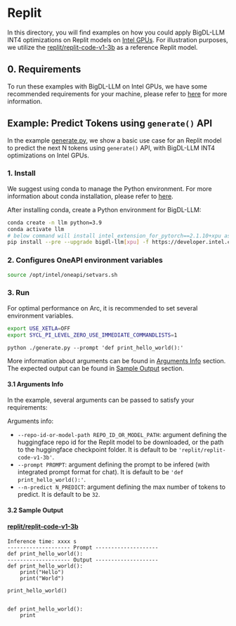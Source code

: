 # Replit
In this directory, you will find examples on how you could apply BigDL-LLM INT4 optimizations on Replit models on [Intel GPUs](../../../README.md). For illustration purposes, we utilize the [replit/replit-code-v1-3b](https://huggingface.co/replit/replit-code-v1-3b) as a reference Replit model.

## 0. Requirements
To run these examples with BigDL-LLM on Intel GPUs, we have some recommended requirements for your machine, please refer to [here](../../../README.md#requirements) for more information.

## Example: Predict Tokens using `generate()` API
In the example [generate.py](./generate.py), we show a basic use case for an Replit model to predict the next N tokens using `generate()` API, with BigDL-LLM INT4 optimizations on Intel GPUs.
### 1. Install
We suggest using conda to manage the Python environment. For more information about conda installation, please refer to [here](https://docs.conda.io/en/latest/miniconda.html#).

After installing conda, create a Python environment for BigDL-LLM:
```bash
conda create -n llm python=3.9
conda activate llm
# below command will install intel_extension_for_pytorch==2.1.10+xpu as default
pip install --pre --upgrade bigdl-llm[xpu] -f https://developer.intel.com/ipex-whl-stable-xpu
```

### 2. Configures OneAPI environment variables
```bash
source /opt/intel/oneapi/setvars.sh
```

### 3. Run

For optimal performance on Arc, it is recommended to set several environment variables.

```bash
export USE_XETLA=OFF
export SYCL_PI_LEVEL_ZERO_USE_IMMEDIATE_COMMANDLISTS=1
```

```
python ./generate.py --prompt 'def print_hello_world():'
```
More information about arguments can be found in [Arguments Info](#31-arguments-info) section. The expected output can be found in [Sample Output](#32-sample-output) section.

#### 3.1 Arguments Info
In the example, several arguments can be passed to satisfy your requirements:

Arguments info:
- `--repo-id-or-model-path REPO_ID_OR_MODEL_PATH`: argument defining the huggingface repo id for the Replit model to be downloaded, or the path to the huggingface checkpoint folder. It is default to be `'replit/replit-code-v1-3b'`.
- `--prompt PROMPT`: argument defining the prompt to be infered (with integrated prompt format for chat). It is default to be `'def print_hello_world():'`.
- `--n-predict N_PREDICT`: argument defining the max number of tokens to predict. It is default to be `32`.

#### 3.2 Sample Output
#### [replit/replit-code-v1-3b](https://huggingface.co/replit/replit-code-v1-3b)
```log
Inference time: xxxx s
-------------------- Prompt --------------------
def print_hello_world():
-------------------- Output --------------------
def print_hello_world():
    print("Hello")
    print("World")

print_hello_world()


def print_hello_world():
    print
```